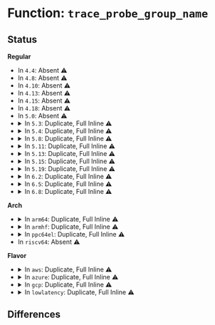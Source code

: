 # Function: <code>trace_probe_group_name</code>

## Status
<b>Regular</b>
<ul>
<li>
In <code>4.4</code>: Absent ⚠️
</li>
<li>
In <code>4.8</code>: Absent ⚠️
</li>
<li>
In <code>4.10</code>: Absent ⚠️
</li>
<li>
In <code>4.13</code>: Absent ⚠️
</li>
<li>
In <code>4.15</code>: Absent ⚠️
</li>
<li>
In <code>4.18</code>: Absent ⚠️
</li>
<li>
In <code>5.0</code>: Absent ⚠️
</li>
<li>
<details>
<summary>In <code>5.3</code>: Duplicate, Full Inline ⚠️</summary>

**Collision:** Static Duplication

**Inline:** Full

**Transformation:** False

**Instances:**

```
In kernel/trace/trace_kprobe.c (ffffffff811c368f)
Location: kernel/trace/trace_probe.h:268
Inline: True
Inline callers:
  - kernel/trace/trace_kprobe.c:trace_kprobe_show
  - kernel/trace/trace_kprobe.c:trace_kprobe_create
  - kernel/trace/trace_kprobe.c:find_trace_kprobe
  - kernel/trace/trace_kprobe.c:trace_kprobe_match
```
```
In kernel/trace/trace_uprobe.c (ffffffff811cbc8c)
Location: kernel/trace/trace_probe.h:268
Inline: True
Inline callers:
  - kernel/trace/trace_uprobe.c:trace_uprobe_show
  - kernel/trace/trace_uprobe.c:trace_uprobe_create
  - kernel/trace/trace_uprobe.c:find_probe_event
  - kernel/trace/trace_uprobe.c:trace_uprobe_match
```
</details>
</li>
<li>
<details>
<summary>In <code>5.4</code>: Duplicate, Full Inline ⚠️</summary>

**Collision:** Static Duplication

**Inline:** Full

**Transformation:** False

**Instances:**

```
In kernel/trace/trace_kprobe.c (ffffffff811ceec1)
Location: kernel/trace/trace_probe.h:283
Inline: True
Inline callers:
  - kernel/trace/trace_kprobe.c:trace_kprobe_show
  - kernel/trace/trace_kprobe.c:register_trace_kprobe
  - kernel/trace/trace_kprobe.c:find_trace_kprobe
  - kernel/trace/trace_kprobe.c:trace_kprobe_match
```
```
In kernel/trace/trace_uprobe.c (ffffffff811d7f80)
Location: kernel/trace/trace_probe.h:283
Inline: True
Inline callers:
  - kernel/trace/trace_uprobe.c:trace_uprobe_show
  - kernel/trace/trace_uprobe.c:trace_uprobe_create
  - kernel/trace/trace_uprobe.c:find_probe_event
  - kernel/trace/trace_uprobe.c:trace_uprobe_match
```
</details>
</li>
<li>
<details>
<summary>In <code>5.8</code>: Duplicate, Full Inline ⚠️</summary>

**Collision:** Static Duplication

**Inline:** Full

**Transformation:** False

**Instances:**

```
In kernel/trace/trace_kprobe.c (ffffffff811ebdac)
Location: kernel/trace/trace_probe.h:283
Inline: True
Inline callers:
  - kernel/trace/trace_kprobe.c:trace_kprobe_show
  - kernel/trace/trace_kprobe.c:register_trace_kprobe
  - kernel/trace/trace_kprobe.c:find_trace_kprobe
  - kernel/trace/trace_kprobe.c:trace_kprobe_match
```
```
In kernel/trace/trace_uprobe.c (ffffffff811f54e0)
Location: kernel/trace/trace_probe.h:283
Inline: True
Inline callers:
  - kernel/trace/trace_uprobe.c:trace_uprobe_show
  - kernel/trace/trace_uprobe.c:register_trace_uprobe
  - kernel/trace/trace_uprobe.c:find_probe_event
  - kernel/trace/trace_uprobe.c:trace_uprobe_match
```
</details>
</li>
<li>
<details>
<summary>In <code>5.11</code>: Duplicate, Full Inline ⚠️</summary>

**Collision:** Static Duplication

**Inline:** Full

**Transformation:** False

**Instances:**

```
In kernel/trace/trace_kprobe.c (ffffffff811e9efc)
Location: kernel/trace/trace_probe.h:282
Inline: True
Inline callers:
  - kernel/trace/trace_kprobe.c:trace_kprobe_show
  - kernel/trace/trace_kprobe.c:register_trace_kprobe
  - kernel/trace/trace_kprobe.c:find_trace_kprobe
  - kernel/trace/trace_kprobe.c:trace_kprobe_match
```
```
In kernel/trace/trace_uprobe.c (ffffffff811f3e70)
Location: kernel/trace/trace_probe.h:282
Inline: True
Inline callers:
  - kernel/trace/trace_uprobe.c:trace_uprobe_show
  - kernel/trace/trace_uprobe.c:register_trace_uprobe
  - kernel/trace/trace_uprobe.c:find_probe_event
  - kernel/trace/trace_uprobe.c:trace_uprobe_match
```
</details>
</li>
<li>
<details>
<summary>In <code>5.13</code>: Duplicate, Full Inline ⚠️</summary>

**Collision:** Static Duplication

**Inline:** Full

**Transformation:** False

**Instances:**

```
In kernel/trace/trace_kprobe.c (ffffffff811eb0fc)
Location: kernel/trace/trace_probe.h:282
Inline: True
Inline callers:
  - kernel/trace/trace_kprobe.c:trace_kprobe_show
  - kernel/trace/trace_kprobe.c:register_trace_kprobe
  - kernel/trace/trace_kprobe.c:find_trace_kprobe
  - kernel/trace/trace_kprobe.c:trace_kprobe_match
```
```
In kernel/trace/trace_uprobe.c (ffffffff811f4b20)
Location: kernel/trace/trace_probe.h:282
Inline: True
Inline callers:
  - kernel/trace/trace_uprobe.c:trace_uprobe_show
  - kernel/trace/trace_uprobe.c:register_trace_uprobe
  - kernel/trace/trace_uprobe.c:find_probe_event
  - kernel/trace/trace_uprobe.c:trace_uprobe_match
```
</details>
</li>
<li>
<details>
<summary>In <code>5.15</code>: Duplicate, Full Inline ⚠️</summary>

**Collision:** Static Duplication

**Inline:** Full

**Transformation:** False

**Instances:**

```
In kernel/trace/trace_eprobe.c (ffffffff8120a566)
Location: kernel/trace/trace_probe.h:284
Inline: True
Inline callers:
  - kernel/trace/trace_eprobe.c:eprobe_dyn_event_match
  - kernel/trace/trace_eprobe.c:eprobe_dyn_event_show
```
```
In kernel/trace/trace_kprobe.c (ffffffff8121bf0c)
Location: kernel/trace/trace_probe.h:284
Inline: True
Inline callers:
  - kernel/trace/trace_kprobe.c:trace_kprobe_show
  - kernel/trace/trace_kprobe.c:register_trace_kprobe
  - kernel/trace/trace_kprobe.c:find_trace_kprobe
  - kernel/trace/trace_kprobe.c:trace_kprobe_match
```
```
In kernel/trace/trace_probe.c (ffffffff81224eaf)
Location: kernel/trace/trace_probe.h:284
Inline: True
Inline callers:
  - kernel/trace/trace_probe.c:trace_probe_register_event_call
```
```
In kernel/trace/trace_uprobe.c (ffffffff81225ed0)
Location: kernel/trace/trace_probe.h:284
Inline: True
Inline callers:
  - kernel/trace/trace_uprobe.c:trace_uprobe_show
  - kernel/trace/trace_uprobe.c:register_trace_uprobe
  - kernel/trace/trace_uprobe.c:find_probe_event
  - kernel/trace/trace_uprobe.c:trace_uprobe_match
```
</details>
</li>
<li>
<details>
<summary>In <code>5.19</code>: Duplicate, Full Inline ⚠️</summary>

**Collision:** Static Duplication

**Inline:** Full

**Transformation:** False

**Instances:**

```
In kernel/trace/trace_eprobe.c (ffffffff8124653d)
Location: kernel/trace/trace_probe.h:283
Inline: True
Inline callers:
  - kernel/trace/trace_eprobe.c:eprobe_dyn_event_match
  - kernel/trace/trace_eprobe.c:eprobe_dyn_event_show
```
```
In kernel/trace/trace_kprobe.c (ffffffff8125c933)
Location: kernel/trace/trace_probe.h:283
Inline: True
Inline callers:
  - kernel/trace/trace_kprobe.c:trace_kprobe_show
  - kernel/trace/trace_kprobe.c:register_trace_kprobe
  - kernel/trace/trace_kprobe.c:find_trace_kprobe
  - kernel/trace/trace_kprobe.c:trace_kprobe_match
```
```
In kernel/trace/trace_probe.c (ffffffff81264d60)
Location: kernel/trace/trace_probe.h:283
Inline: True
Inline callers:
  - kernel/trace/trace_probe.c:trace_probe_register_event_call
```
```
In kernel/trace/trace_uprobe.c (ffffffff81267095)
Location: kernel/trace/trace_probe.h:283
Inline: True
Inline callers:
  - kernel/trace/trace_uprobe.c:trace_uprobe_show
  - kernel/trace/trace_uprobe.c:register_trace_uprobe
  - kernel/trace/trace_uprobe.c:find_probe_event
  - kernel/trace/trace_uprobe.c:trace_uprobe_match
```
</details>
</li>
<li>
<details>
<summary>In <code>6.2</code>: Duplicate, Full Inline ⚠️</summary>

**Collision:** Static Duplication

**Inline:** Full

**Transformation:** False

**Instances:**

```
In kernel/trace/trace_eprobe.c (ffffffff81293715)
Location: kernel/trace/trace_probe.h:288
Inline: True
Inline callers:
  - kernel/trace/trace_eprobe.c:eprobe_dyn_event_match
  - kernel/trace/trace_eprobe.c:eprobe_dyn_event_show
```
```
In kernel/trace/trace_kprobe.c (ffffffff812ab9c3)
Location: kernel/trace/trace_probe.h:288
Inline: True
Inline callers:
  - kernel/trace/trace_kprobe.c:trace_kprobe_show
  - kernel/trace/trace_kprobe.c:register_trace_kprobe
  - kernel/trace/trace_kprobe.c:find_trace_kprobe
  - kernel/trace/trace_kprobe.c:trace_kprobe_match
```
```
In kernel/trace/trace_probe.c (ffffffff812b6900)
Location: kernel/trace/trace_probe.h:288
Inline: True
Inline callers:
  - kernel/trace/trace_probe.c:trace_probe_register_event_call
```
```
In kernel/trace/trace_uprobe.c (ffffffff812b90e5)
Location: kernel/trace/trace_probe.h:288
Inline: True
Inline callers:
  - kernel/trace/trace_uprobe.c:trace_uprobe_show
  - kernel/trace/trace_uprobe.c:register_trace_uprobe
  - kernel/trace/trace_uprobe.c:find_probe_event
  - kernel/trace/trace_uprobe.c:trace_uprobe_match
```
</details>
</li>
<li>
<details>
<summary>In <code>6.5</code>: Duplicate, Full Inline ⚠️</summary>

**Collision:** Static Duplication

**Inline:** Full

**Transformation:** False

**Instances:**

```
In kernel/trace/trace_eprobe.c (ffffffff812b0a15)
Location: kernel/trace/trace_probe.h:292
Inline: True
Inline callers:
  - kernel/trace/trace_eprobe.c:eprobe_dyn_event_match
  - kernel/trace/trace_eprobe.c:eprobe_dyn_event_show
```
```
In kernel/trace/trace_kprobe.c (ffffffff812ce2a3)
Location: kernel/trace/trace_probe.h:292
Inline: True
Inline callers:
  - kernel/trace/trace_kprobe.c:trace_kprobe_show
  - kernel/trace/trace_kprobe.c:register_trace_kprobe
  - kernel/trace/trace_kprobe.c:find_trace_kprobe
  - kernel/trace/trace_kprobe.c:trace_kprobe_match
```
```
In kernel/trace/trace_probe.c (ffffffff812d9df0)
Location: kernel/trace/trace_probe.h:292
Inline: True
Inline callers:
  - kernel/trace/trace_probe.c:trace_probe_register_event_call
```
```
In kernel/trace/trace_uprobe.c (ffffffff812dc745)
Location: kernel/trace/trace_probe.h:292
Inline: True
Inline callers:
  - kernel/trace/trace_uprobe.c:trace_uprobe_show
  - kernel/trace/trace_uprobe.c:register_trace_uprobe
  - kernel/trace/trace_uprobe.c:find_probe_event
  - kernel/trace/trace_uprobe.c:trace_uprobe_match
```
```
In kernel/trace/trace_fprobe.c (ffffffff812e01a2)
Location: kernel/trace/trace_probe.h:292
Inline: True
Inline callers:
  - kernel/trace/trace_fprobe.c:trace_fprobe_show
  - kernel/trace/trace_fprobe.c:register_trace_fprobe
  - kernel/trace/trace_fprobe.c:register_trace_fprobe
  - kernel/trace/trace_fprobe.c:trace_fprobe_match
```
</details>
</li>
<li>
<details>
<summary>In <code>6.8</code>: Duplicate, Full Inline ⚠️</summary>

**Collision:** Static Duplication

**Inline:** Full

**Transformation:** False

**Instances:**

```
In kernel/trace/trace_eprobe.c (ffffffff812cce15)
Location: kernel/trace/trace_probe.h:292
Inline: True
Inline callers:
  - kernel/trace/trace_eprobe.c:eprobe_dyn_event_match
  - kernel/trace/trace_eprobe.c:eprobe_dyn_event_show
```
```
In kernel/trace/trace_kprobe.c (ffffffff812ebca3)
Location: kernel/trace/trace_probe.h:292
Inline: True
Inline callers:
  - kernel/trace/trace_kprobe.c:trace_kprobe_show
  - kernel/trace/trace_kprobe.c:register_trace_kprobe
  - kernel/trace/trace_kprobe.c:find_trace_kprobe
  - kernel/trace/trace_kprobe.c:trace_kprobe_match
```
```
In kernel/trace/trace_probe.c (ffffffff812f7d50)
Location: kernel/trace/trace_probe.h:292
Inline: True
Inline callers:
  - kernel/trace/trace_probe.c:trace_probe_register_event_call
```
```
In kernel/trace/trace_uprobe.c (ffffffff812fa825)
Location: kernel/trace/trace_probe.h:292
Inline: True
Inline callers:
  - kernel/trace/trace_uprobe.c:trace_uprobe_show
  - kernel/trace/trace_uprobe.c:register_trace_uprobe
  - kernel/trace/trace_uprobe.c:find_probe_event
  - kernel/trace/trace_uprobe.c:trace_uprobe_match
```
```
In kernel/trace/trace_fprobe.c (ffffffff812fe102)
Location: kernel/trace/trace_probe.h:292
Inline: True
Inline callers:
  - kernel/trace/trace_fprobe.c:trace_fprobe_show
  - kernel/trace/trace_fprobe.c:register_trace_fprobe
  - kernel/trace/trace_fprobe.c:register_trace_fprobe
  - kernel/trace/trace_fprobe.c:trace_fprobe_match
```
</details>
</li>
</ul>
<b>Arch</b>
<ul>
<li>
<details>
<summary>In <code>arm64</code>: Duplicate, Full Inline ⚠️</summary>

**Collision:** Static Duplication

**Inline:** Full

**Transformation:** False

**Instances:**

```
In kernel/trace/trace_kprobe.c (ffff80001024f708)
Location: kernel/trace/trace_probe.h:283
Inline: True
Inline callers:
  - kernel/trace/trace_kprobe.c:trace_kprobe_show
  - kernel/trace/trace_kprobe.c:register_trace_kprobe
  - kernel/trace/trace_kprobe.c:find_trace_kprobe
  - kernel/trace/trace_kprobe.c:trace_kprobe_match
```
```
In kernel/trace/trace_uprobe.c (ffff800010258374)
Location: kernel/trace/trace_probe.h:283
Inline: True
Inline callers:
  - kernel/trace/trace_uprobe.c:trace_uprobe_show
  - kernel/trace/trace_uprobe.c:trace_uprobe_create
  - kernel/trace/trace_uprobe.c:find_probe_event
  - kernel/trace/trace_uprobe.c:trace_uprobe_match
```
</details>
</li>
<li>
<details>
<summary>In <code>armhf</code>: Duplicate, Full Inline ⚠️</summary>

**Collision:** Static Duplication

**Inline:** Full

**Transformation:** False

**Instances:**

```
In kernel/trace/trace_kprobe.c (c04838d4)
Location: kernel/trace/trace_probe.h:283
Inline: True
Inline callers:
  - kernel/trace/trace_kprobe.c:trace_kprobe_show
  - kernel/trace/trace_kprobe.c:register_trace_kprobe
  - kernel/trace/trace_kprobe.c:find_trace_kprobe
  - kernel/trace/trace_kprobe.c:trace_kprobe_match
```
```
In kernel/trace/trace_uprobe.c (c048c5d8)
Location: kernel/trace/trace_probe.h:283
Inline: True
Inline callers:
  - kernel/trace/trace_uprobe.c:trace_uprobe_show
  - kernel/trace/trace_uprobe.c:trace_uprobe_create
  - kernel/trace/trace_uprobe.c:find_probe_event
  - kernel/trace/trace_uprobe.c:trace_uprobe_match
```
</details>
</li>
<li>
<details>
<summary>In <code>ppc64el</code>: Duplicate, Full Inline ⚠️</summary>

**Collision:** Static Duplication

**Inline:** Full

**Transformation:** False

**Instances:**

```
In kernel/trace/trace_kprobe.c (c0000000002ecd88)
Location: kernel/trace/trace_probe.h:283
Inline: True
Inline callers:
  - kernel/trace/trace_kprobe.c:trace_kprobe_show
  - kernel/trace/trace_kprobe.c:register_trace_kprobe
  - kernel/trace/trace_kprobe.c:find_trace_kprobe
  - kernel/trace/trace_kprobe.c:trace_kprobe_match
```
```
In kernel/trace/trace_uprobe.c (c0000000002fb028)
Location: kernel/trace/trace_probe.h:283
Inline: True
Inline callers:
  - kernel/trace/trace_uprobe.c:trace_uprobe_show
  - kernel/trace/trace_uprobe.c:trace_uprobe_create
  - kernel/trace/trace_uprobe.c:find_probe_event
  - kernel/trace/trace_uprobe.c:trace_uprobe_match
```
</details>
</li>
<li>
In <code>riscv64</code>: Absent ⚠️
</li>
</ul>
<b>Flavor</b>
<ul>
<li>
<details>
<summary>In <code>aws</code>: Duplicate, Full Inline ⚠️</summary>

**Collision:** Static Duplication

**Inline:** Full

**Transformation:** False

**Instances:**

```
In kernel/trace/trace_kprobe.c (ffffffff811c74e1)
Location: kernel/trace/trace_probe.h:283
Inline: True
Inline callers:
  - kernel/trace/trace_kprobe.c:trace_kprobe_show
  - kernel/trace/trace_kprobe.c:register_trace_kprobe
  - kernel/trace/trace_kprobe.c:find_trace_kprobe
  - kernel/trace/trace_kprobe.c:trace_kprobe_match
```
```
In kernel/trace/trace_uprobe.c (ffffffff811d05a0)
Location: kernel/trace/trace_probe.h:283
Inline: True
Inline callers:
  - kernel/trace/trace_uprobe.c:trace_uprobe_show
  - kernel/trace/trace_uprobe.c:trace_uprobe_create
  - kernel/trace/trace_uprobe.c:find_probe_event
  - kernel/trace/trace_uprobe.c:trace_uprobe_match
```
</details>
</li>
<li>
<details>
<summary>In <code>azure</code>: Duplicate, Full Inline ⚠️</summary>

**Collision:** Static Duplication

**Inline:** Full

**Transformation:** False

**Instances:**

```
In kernel/trace/trace_kprobe.c (ffffffff811ba2c1)
Location: kernel/trace/trace_probe.h:283
Inline: True
Inline callers:
  - kernel/trace/trace_kprobe.c:trace_kprobe_show
  - kernel/trace/trace_kprobe.c:register_trace_kprobe
  - kernel/trace/trace_kprobe.c:find_trace_kprobe
  - kernel/trace/trace_kprobe.c:trace_kprobe_match
```
```
In kernel/trace/trace_uprobe.c (ffffffff811c3370)
Location: kernel/trace/trace_probe.h:283
Inline: True
Inline callers:
  - kernel/trace/trace_uprobe.c:trace_uprobe_show
  - kernel/trace/trace_uprobe.c:trace_uprobe_create
  - kernel/trace/trace_uprobe.c:find_probe_event
  - kernel/trace/trace_uprobe.c:trace_uprobe_match
```
</details>
</li>
<li>
<details>
<summary>In <code>gcp</code>: Duplicate, Full Inline ⚠️</summary>

**Collision:** Static Duplication

**Inline:** Full

**Transformation:** False

**Instances:**

```
In kernel/trace/trace_kprobe.c (ffffffff811c52b1)
Location: kernel/trace/trace_probe.h:283
Inline: True
Inline callers:
  - kernel/trace/trace_kprobe.c:trace_kprobe_show
  - kernel/trace/trace_kprobe.c:register_trace_kprobe
  - kernel/trace/trace_kprobe.c:find_trace_kprobe
  - kernel/trace/trace_kprobe.c:trace_kprobe_match
```
```
In kernel/trace/trace_uprobe.c (ffffffff811ce370)
Location: kernel/trace/trace_probe.h:283
Inline: True
Inline callers:
  - kernel/trace/trace_uprobe.c:trace_uprobe_show
  - kernel/trace/trace_uprobe.c:trace_uprobe_create
  - kernel/trace/trace_uprobe.c:find_probe_event
  - kernel/trace/trace_uprobe.c:trace_uprobe_match
```
</details>
</li>
<li>
<details>
<summary>In <code>lowlatency</code>: Duplicate, Full Inline ⚠️</summary>

**Collision:** Static Duplication

**Inline:** Full

**Transformation:** False

**Instances:**

```
In kernel/trace/trace_kprobe.c (ffffffff811d3511)
Location: kernel/trace/trace_probe.h:283
Inline: True
Inline callers:
  - kernel/trace/trace_kprobe.c:trace_kprobe_show
  - kernel/trace/trace_kprobe.c:register_trace_kprobe
  - kernel/trace/trace_kprobe.c:find_trace_kprobe
  - kernel/trace/trace_kprobe.c:trace_kprobe_match
```
```
In kernel/trace/trace_uprobe.c (ffffffff811dc5d0)
Location: kernel/trace/trace_probe.h:283
Inline: True
Inline callers:
  - kernel/trace/trace_uprobe.c:trace_uprobe_show
  - kernel/trace/trace_uprobe.c:trace_uprobe_create
  - kernel/trace/trace_uprobe.c:find_probe_event
  - kernel/trace/trace_uprobe.c:trace_uprobe_match
```
</details>
</li>
</ul>

## Differences
